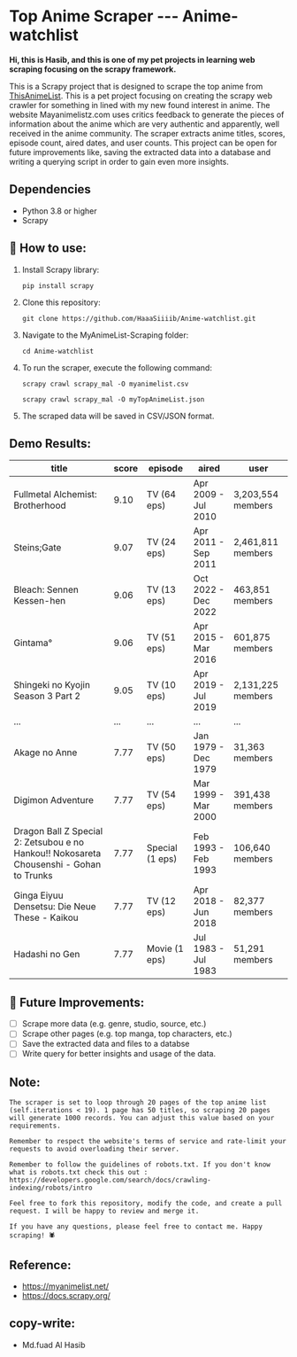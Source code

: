 # Top Anime Scraper --- Anime-watchlist

**Hi, this is Hasib, and this is one of my pet projects in learning web scraping focusing on the scrapy framework.**

This is a Scrapy project that is designed to scrape the top anime from [ThisAnimeList](https://myanimelist.net/topanime.php). This is a pet project focusing on creating the scrapy web crawler for something in lined with my new found interest in anime. The website Mayanimelistz.com uses critics feedback to generate the pieces of information about the anime which are very authentic and apparently, well received in the anime community. The scraper extracts anime titles, scores, episode count, aired dates, and user counts. This project can be open for future improvements like, saving the extracted data into a database and writing a querying script in order to gain even more insights. 

## Dependencies
- Python 3.8 or higher
- Scrapy

## 💁‍ How to use:
1. Install Scrapy library:
    ```shell
    pip install scrapy
    ```
2. Clone this repository:
    ```shell
    git clone https://github.com/HaaaSiiiib/Anime-watchlist.git
    ```
3. Navigate to the MyAnimeList-Scraping folder:
    ```shell
    cd Anime-watchlist
    ```
4. To run the scraper, execute the following command:
    ```shell
    scrapy crawl scrapy_mal -O myanimelist.csv
    ```
    ```shell
    scrapy crawl scrapy_mal -O myTopAnimeList.json
    ```
5. The scraped data will be saved in CSV/JSON format.

## Demo Results:
|title                                              |score|episode        |aired              |user             |
|---------------------------------------------------|-----|---------------|-------------------|-----------------|
|Fullmetal Alchemist: Brotherhood                   |9.10 |TV (64 eps)    |Apr 2009 - Jul 2010|3,203,554 members|
|Steins;Gate                                        |9.07 |TV (24 eps)    |Apr 2011 - Sep 2011|2,461,811 members|
|Bleach: Sennen Kessen-hen                          |9.06 |TV (13 eps)    |Oct 2022 - Dec 2022|463,851 members  |
|Gintama°                                           |9.06 |TV (51 eps)    |Apr 2015 - Mar 2016|601,875 members  |
|Shingeki no Kyojin Season 3 Part 2                 |9.05 |TV (10 eps)    |Apr 2019 - Jul 2019|2,131,225 members|
|...                                                |...  |...            |...                |...              |
|Akage no Anne                                      |7.77 |TV (50 eps)    |Jan 1979 - Dec 1979|31,363 members   |
|Digimon Adventure                                  |7.77 |TV (54 eps)    |Mar 1999 - Mar 2000|391,438 members  |
|Dragon Ball Z Special 2: Zetsubou e no Hankou!! Nokosareta Chousenshi - Gohan to Trunks|7.77 |Special (1 eps)|Feb 1993 - Feb 1993|106,640 members  |
|Ginga Eiyuu Densetsu: Die Neue These - Kaikou      |7.77 |TV (12 eps)    |Apr 2018 - Jun 2018|82,377 members   |
|Hadashi no Gen                                     |7.77 |Movie (1 eps)  |Jul 1983 - Jul 1983|51,291 members   |

## 🔮 Future Improvements:
- [ ] Scrape more data (e.g. genre, studio, source, etc.)
- [ ] Scrape other pages (e.g. top manga, top characters, etc.)
- [ ] Save the extracted data and files to a databse
- [ ] Write query for better insights and usage of the data. 

## Note:
    The scraper is set to loop through 20 pages of the top anime list (self.iterations < 19). 1 page has 50 titles, so scraping 20 pages will generate 1000 records. You can adjust this value based on your requirements.

    Remember to respect the website's terms of service and rate-limit your requests to avoid overloading their server.
    
    Remember to follow the guidelines of robots.txt. If you don't know what is robots.txt check this out : https://developers.google.com/search/docs/crawling-indexing/robots/intro

    Feel free to fork this repository, modify the code, and create a pull request. I will be happy to review and merge it.

    If you have any questions, please feel free to contact me. Happy scraping! 🕷️

## Reference:
- https://myanimelist.net/
- https://docs.scrapy.org/

## copy-write:
- Md.fuad Al Hasib
